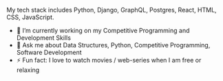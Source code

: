 
My tech stack includes Python, Django, GraphQL, Postgres, React, HTML, CSS, JavaScript.

- 🔭 I’m currently working on my Competitive Programming and Development Skills
- 💬 Ask me about Data Structures, Python, Competitive Programming, Software Development
- ⚡ Fun fact: I love to watch movies / web-series when I am free or relaxing

<!-- ![github stats](https://github-readme-stats.vercel.app/api?username=thesparkvision&show_icons=true&theme=tokyonight) -->
